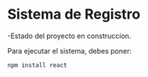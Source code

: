 <h1>Sistema de Registro</h1>

-Estado del proyecto en construccíon.

Para ejecutar el sistema, debes poner:

```npm install react```
